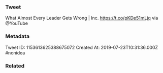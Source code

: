 ### Tweet
What Almost Every Leader Gets Wrong | Inc. https://t.co/pKDe51mLjq via @YouTube

### Metadata
Tweet ID: 1153613625388675072
Created At: 2019-07-23T10:31:36.000Z
#nonidea

### Related

